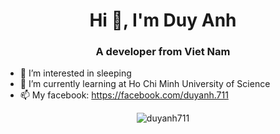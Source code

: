 <h1 align="center">Hi 👋, I'm Duy Anh</h1>
<h3 align="center">A developer from Viet Nam</h3> 

- 👀 I’m interested in sleeping
- 🌱 I’m currently learning at Ho Chi Minh University of Science
- 📫 My facebook: https://facebook.com/duyanh.711
<div  style="text-align: center;">
<p><img align="center" src="https://github-readme-streak-stats.herokuapp.com/?user=duyanh711&" alt="duyanh711" /></p>
</div>
